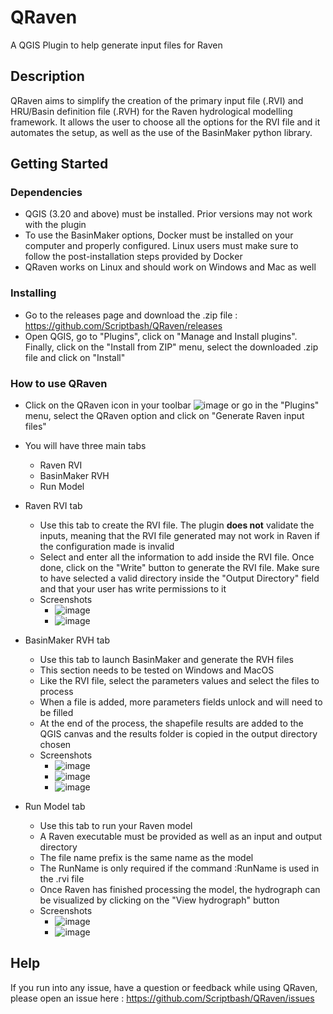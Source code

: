 # QRaven
A QGIS Plugin to help generate input files for Raven

## Description

QRaven aims to simplify the creation of the primary input file (.RVI) and HRU/Basin definition file (.RVH) for the Raven hydrological modelling framework. It allows the user to choose all the options for the RVI file and it automates the setup, as well as the use of the BasinMaker python library.

## Getting Started

### Dependencies

* QGIS (3.20 and above) must be installed. Prior versions may not work with the plugin
* To use the BasinMaker options, Docker must be installed on your computer and properly configured. Linux users must make sure to follow the post-installation steps provided by Docker
* QRaven works on Linux and should work on Windows and Mac as well

### Installing

* Go to the releases page and download the .zip file : https://github.com/Scriptbash/QRaven/releases
* Open QGIS, go to "Plugins", click on "Manage and Install plugins". Finally, click on the "Install from ZIP" menu, select the downloaded .zip file and click on "Install"

### How to use QRaven

* Click on the QRaven icon in your toolbar ![image](https://user-images.githubusercontent.com/98601298/162262632-ead9b9aa-2034-4e5b-bba2-859040995ed5.png) or go in the "Plugins" menu, select the QRaven option and click on "Generate Raven input files"
* You will have three main tabs
  * Raven RVI
  * BasinMaker RVH 
  * Run Model 

* Raven RVI tab
  * Use this tab to create the RVI file. The plugin __does not__ validate the inputs, meaning that the RVI file generated may not work in Raven if the configuration made is invalid
  * Select and enter all the information to add inside the RVI file. Once done, click on the "Write" button to generate the RVI file. Make sure to have selected a valid directory inside the "Output Directory" field and that your user has write permissions to it
  * Screenshots
    *  ![image](https://user-images.githubusercontent.com/98601298/162264611-48160e69-9435-49f0-ae0f-5b6d912644d5.png)
    *  ![image](https://user-images.githubusercontent.com/98601298/162264955-e076fcb2-9c10-4fd6-981e-1472dcf7ae60.png)
* BasinMaker RVH tab
  * Use this tab to launch BasinMaker and generate the RVH files
  * This section needs to be tested on Windows and MacOS
  * Like the RVI file, select the parameters values and select the files to process
  * When a file is added, more parameters fields unlock and will need to be filled
  * At the end of the process, the shapefile results are added to the QGIS canvas and the results folder is copied in the output directory chosen
  * Screenshots
    * ![image](https://user-images.githubusercontent.com/98601298/163680321-47b75579-3d5e-4506-bed7-8e2a31c87d50.png)
    * ![image](https://user-images.githubusercontent.com/98601298/163680334-43064748-5298-43ee-ad34-79b827ea8998.png)
    * ![image](https://user-images.githubusercontent.com/98601298/163680338-aed31db0-2bd6-4903-9385-7f424d4b410b.png)
* Run Model tab
  * Use this tab to run your Raven model
  * A Raven executable must be provided as well as an input and output directory
  * The file name prefix is the same name as the model
  * The RunName is only required if the command :RunName is used in the .rvi file
  * Once Raven has finished processing the model, the hydrograph can be visualized by clicking on the "View hydrograph" button
  * Screenshots
    * ![image](https://user-images.githubusercontent.com/98601298/165858419-1748cd2f-bab9-4f26-82d5-033f11105c06.png)
    * ![image](https://user-images.githubusercontent.com/98601298/165858439-f31f9959-d3c6-48b0-8b29-a79fada5720b.png)

## Help

If you run into any issue, have a question or feedback while using QRaven, please open an issue here : https://github.com/Scriptbash/QRaven/issues
